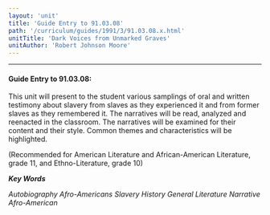 ```yaml
---
layout: 'unit'
title: 'Guide Entry to 91.03.08'
path: '/curriculum/guides/1991/3/91.03.08.x.html'
unitTitle: 'Dark Voices from Unmarked Graves'
unitAuthor: 'Robert Johnson Moore'
---
```


<body>
<hr/>
 <h4>
  Guide Entry to 91.03.08:
 </h4>
 This unit will present to the student various samplings of oral and written testimony about slavery from slaves as they experienced it and from former slaves as they remembered it. The narratives will be read, analyzed and reenacted in the classroom. The narratives will be examined for their content and their style. Common themes and characteristics will be highlighted.
 <p>
  (Recommended for American Literature and African-American Literature, grade 11, and Ethno-Literature, grade 10)
 </p>
<p>
  <b>
   <i>
    Key Words
   </i>
  </b>
  <br/>
 </p>
 <p>
  <i>
   Autobiography Afro-Americans Slavery History General Literature Narrative Afro-American
  </i>
 </p>

</body>
